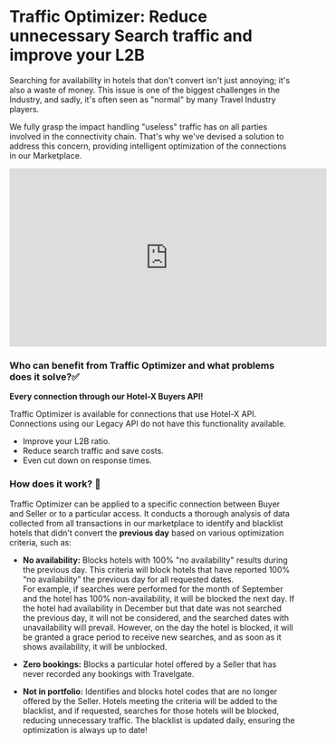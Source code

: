 ﻿---
sidebar_position: 1
---

# Traffic Optimizer: Reduce unnecessary Search traffic and improve your L2B

Searching for availability in hotels that don't convert isn't just annoying; it's also a waste of money. This issue is one of the biggest challenges in the Industry, and sadly, it's often seen as "normal" by many Travel Industry players.

We fully grasp the impact handling "useless" traffic has on all parties involved in the connectivity chain. That's why we've devised a solution to address this concern, providing intelligent optimization of the connections in our Marketplace. 

<iframe width="560" height="315" src="https://www.youtube.com/embed/3383vV-Ggu8?si=G9pmQ_bw72KeMmUM" title="YouTube video player" frameborder="0" allow="accelerometer; autoplay; clipboard-write; encrypted-media; gyroscope; picture-in-picture; web-share" referrerpolicy="strict-origin-when-cross-origin" allowfullscreen></iframe>

### Who can benefit from Traffic Optimizer and what problems does it solve?✅
**Every connection through our Hotel-X Buyers API!**

Traffic Optimizer is available for connections that use Hotel-X API. Connections using our Legacy API do not have this functionality available.

- Improve your L2B ratio.
- Reduce search traffic and save costs.
- Even cut down on response times.
### How does it work? 🚦
Traffic Optimizer can be applied to a specific connection between Buyer and Seller or to a particular access. It conducts a thorough analysis of data collected from all transactions in our marketplace to identify and blacklist hotels that didn't convert the **previous day** based on various optimization criteria, such as:
- **No availability:** Blocks hotels with 100% "no availability" results during the previous day. This criteria will block hotels that have reported 100% “no availability” the previous day for all requested dates.  
  For example, if searches were performed for the month of September and the hotel has 100% non-availability, it will be blocked the next day. If the hotel had availability in December but that date was not searched the previous day, it will not be considered, and the searched dates with unavailability will prevail. However, on the day the hotel is blocked, it will be granted a grace period to receive new searches, and as soon as it shows availability, it will be unblocked.

- **Zero bookings:** Blocks a particular hotel offered by a Seller that has never recorded any bookings with Travelgate. 
- **Not in portfolio:** Identifies and blocks hotel codes that are no longer offered by the Seller. 
Hotels meeting the criteria will be added to the blacklist, and if requested, searches for those hotels will be blocked, reducing unnecessary traffic. The blacklist is updated daily, ensuring the optimization is always up to date!
